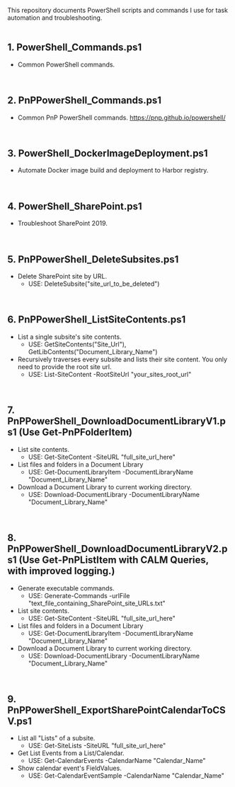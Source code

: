 This repository documents PowerShell scripts and commands I use for task automation and troubleshooting.
<br>
<br>

## 1. PowerShell_Commands.ps1
- Common PowerShell commands.
<br>

## 2. PnPPowerShell_Commands.ps1
- Common PnP PowerShell commands. https://pnp.github.io/powershell/
<br>

## 3. PowerShell_DockerImageDeployment.ps1
- Automate Docker image build and deployment to Harbor registry.
<br>

## 4. PowerShell_SharePoint.ps1
- Troubleshoot SharePoint 2019.
<br>

## 5. PnPPowerShell_DeleteSubsites.ps1
- Delete SharePoint site by URL.
    - USE: DeleteSubsite("site_url_to_be_deleted")
<br>

## 6. PnPPowerShell_ListSiteContents.ps1
- List a single subsite's site contents.
    - USE: GetSiteContents("Site_Url"), GetLibContents("Document_Library_Name")
- Recursively traverses every subsite and lists their site content. You only need to provide the root site url.
    - USE: List-SiteContent -RootSiteUrl "your_sites_root_url"
<br>

## 7. PnPPowerShell_DownloadDocumentLibraryV1.ps1 (Use Get-PnPFolderItem)
- List site contents.
    - USE: Get-SiteContent -SiteURL "full_site_url_here"
- List files and folders in a Document Library
    - USE: Get-DocumentLibraryItem -DocumentLibraryName "Document_Library_Name"
- Download a Document Library to current working directory.
    - USE: Download-DocumentLibrary -DocumentLibraryName "Document_Library_Name"
<br>

## 8. PnPPowerShell_DownloadDocumentLibraryV2.ps1 (Use Get-PnPListItem with CALM Queries, with improved logging.)
- Generate executable commands.
    - USE: Generate-Commands -urlFile "text_file_containing_SharePoint_site_URLs.txt"
- List site contents.
    - USE: Get-SiteContent -SiteURL "full_site_url_here"
- List files and folders in a Document Library
    - USE: Get-DocumentLibraryItem -DocumentLibraryName "Document_Library_Name"
- Download a Document Library to current working directory.
    - USE: Download-DocumentLibrary -DocumentLibraryName "Document_Library_Name"
<br>

## 9. PnPPowerShell_ExportSharePointCalendarToCSV.ps1
- List all "Lists" of a subsite.
    - USE: Get-SiteLists -SiteURL "full_site_url_here"
- Get List Events from a List/Calendar.
    - USE: Get-CalendarEvents -CalendarName "Calendar_Name"
- Show calendar event's FieldValues.
    - USE: Get-CalendarEventSample -CalendarName "Calendar_Name"